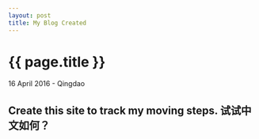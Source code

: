 ```yaml
---
layout: post
title: My Blog Created
---
```


{{ page.title }}
================

<p class="meta">16 April 2016 - Qingdao</p>

Create this site to track my moving steps.
试试中文如何？
--
